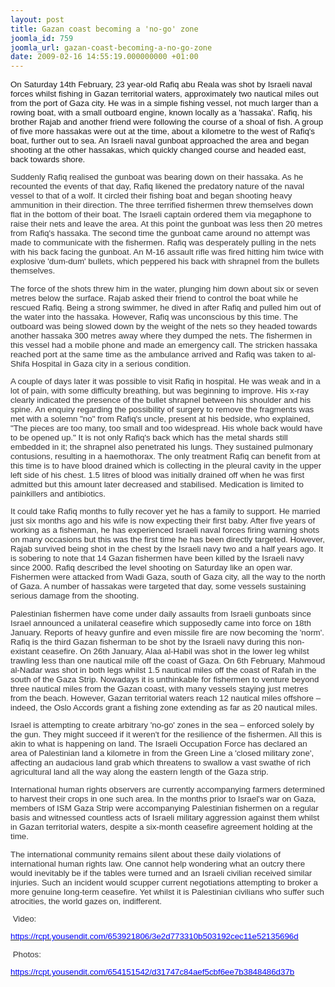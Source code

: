 ```yaml
---
layout: post
title: Gazan coast becoming a 'no-go' zone
joomla_id: 759
joomla_url: gazan-coast-becoming-a-no-go-zone
date: 2009-02-16 14:55:19.000000000 +01:00
---
```

<p>
<p><span style="font-size: 10pt; font-family: Arial;"></span></p>
<span style="font-size: 10pt; font-family: Arial;">On Saturday 14th February, 23 year-old Rafiq abu Reala was shot by Israeli naval forces whilst fishing in Gazan territorial waters, approximately two nautical miles out from the port of Gaza city. He was in a simple fishing vessel, not much larger than a rowing boat, with a small outboard engine, known locally as a 'hassaka'. Rafiq, his brother Rajab and another friend were following the course of a shoal of fish. A group of five more hassakas were out at the time, about a kilometre to the west of Rafiq's boat, further out to sea. An Israeli naval gunboat approached the area and began shooting at the other hassakas, which quickly changed course and headed east, back towards shore.</span><span style="font-size: 10pt; color: #333333; font-family: Arial;" />

<p><span style="font-size: 10pt; font-family: Arial;">Suddenly Rafiq realised the gunboat was bearing down on their hassaka. As he recounted the events of that day, Rafiq likened the predatory nature of the naval vessel to that of a wolf. It circled their fishing boat and began shooting heavy ammunition in their direction. The three terrified fishermen threw themselves down flat in the bottom of their boat. The Israeli captain ordered them via megaphone to raise their nets and leave the area. At this point the gunboat was less then 20 metres from Rafiq's hassaka. The second time the gunboat came around no attempt was made to communicate with the fishermen. Rafiq was desperately pulling in the nets with his back facing the gunboat. An M-16 assault rifle was fired hitting him twice with explosive 'dum-dum' bullets, which peppered his back with shrapnel from the bullets themselves.</span></p>
<p><span style="font-size: 10pt; font-family: Arial;">The force of the shots threw him in the water, plunging him down about six or seven metres below the surface. Rajab asked their friend to control the boat while he rescued Rafiq. Being a strong swimmer, he dived in after Rafiq and pulled him out of the water into the hassaka. However, Rafiq was unconscious by this time. The outboard was being slowed down by the weight of the nets so they headed towards another hassaka 300 metres away where they dumped the nets. The fishermen in this vessel had a mobile phone and made an emergency call. The stricken hassaka reached port at the same time as the ambulance arrived and Rafiq was taken to al-Shifa Hospital in Gaza city in a serious condition.</span></p>
<p><span style="font-size: 10pt; font-family: Arial;">A couple of days later it was possible to visit Rafiq in hospital. He was weak and in a lot of pain, with some difficulty breathing, but was beginning to improve. His x-ray clearly indicated the presence of the bullet shrapnel between his shoulder and his spine.<strong> </strong>An enquiry regarding the possibility of surgery to remove the fragments was met with a solemn "no" from Rafiq's uncle, present at his bedside, who explained, "The pieces are too many, too small and too widespread. His whole back would have to be opened up." It is not only Rafiq's back which has the metal shards still embedded in it; the shrapnel also penetrated his lungs. They sustained pulmonary contusions, resulting in a haemothorax. The only treatment Rafiq can benefit from at this time is to have blood drained which is collecting in the pleural cavity in the upper left side of his chest. 1.5 litres of blood was initially drained off when he was first admitted but this amount later decreased and stabilised. Medication is limited to painkillers and antibiotics.</span></p>
<p><span style="font-size: 10pt; font-family: Arial;">It could take Rafiq months to fully recover yet he has a family to support. He married just six months ago and his wife is now expecting their first baby. After five years of working as a fisherman, he has experienced Israeli naval forces firing warning shots on many occasions but this was the first time he has been directly targeted. However, Rajab survived being shot in the chest by the Israeli navy two and a half years ago. It is sobering to note that 14 Gazan fishermen have been killed by the Israeli navy since 2000.<strong> </strong>Rafiq described the level shooting on Saturday like an open war. Fishermen were attacked from Wadi Gaza, south of Gaza city, all the way to the north of Gaza. A number of hassakas were targeted that day, some vessels sustaining serious damage from the shooting.</span></p>
<p><span style="font-size: 10pt; font-family: Arial;">Palestinian fishermen have come under daily assaults from Israeli gunboats since Israel announced a unilateral ceasefire which supposedly came into force on 18th January. Reports of heavy gunfire and even missile fire are now becoming the 'norm'. Rafiq is the third Gazan fisherman to be shot by the Israeli navy during this non-existant ceasefire. On 26th January, Alaa al-Habil was shot in the lower leg whilst trawling less than one nautical mile off the coast of Gaza. On 6th February, Mahmoud al-Nadar was shot in both legs whilst 1.5 nautical miles off the coast of Rafah in the south of the Gaza Strip. Nowadays it is unthinkable for fishermen to venture beyond three nautical miles from the Gazan coast, with many vessels staying just metres from the beach. However, Gazan territorial waters reach 12 nautical miles offshore – indeed, the Oslo Accords grant a fishing zone extending as far as 20 nautical miles.</span><span style="font-size: 10pt; font-family: Arial;"> </span></p>
<p><span style="font-size: 10pt; font-family: Arial;">Israel</span><span style="font-size: 10pt; font-family: Arial;"> is attempting to create arbitrary 'no-go' zones in the sea – enforced solely by the gun. They might succeed if it weren't for the resilience of the fishermen. All this is akin to what is happening on land. The Israeli Occupation Force has declared an area of Palestinian land a kilometre in from the Green Line a 'closed military zone', affecting an audacious land grab which threatens to swallow a vast swathe of rich agricultural land all the way along the eastern length of the Gaza strip. </span></p>
<p><span style="font-size: 10pt; font-family: Arial;">International human rights observers are currently accompanying farmers determined to harvest their crops in one such area. In the months prior to Israel's war on Gaza, members of ISM Gaza Strip were accompanying Palestinian fishermen on a regular basis and witnessed countless acts of Israeli military aggression against them whilst in Gazan territorial waters, despite a six-month ceasefire agreement holding at the time.</span></p>
<p><span style="font-size: 10pt; font-family: Arial;">The international community remains silent about these daily violations of international human rights law. One cannot help wondering what an outcry there would inevitably be if the tables were turned and an Israeli civilian received similar injuries. Such an incident would scupper current negotiations attempting to broker a more genuine long-term ceasefire. Yet whilst it is Palestinian civilians who suffer such atrocities, the world gazes on, indifferent.</span></p>
<p><span style="font-size: 10pt; font-family: Arial;"> Video:</span></p>
<p><span style="font-size: 10pt; color: #333333; font-family: Arial;"><a target="_blank" href="https://rcpt.yousendit.com/653921806/3e2d773310b503192cec11e52135696d"><span style="text-decoration: underline;"><span style="color: #0000ff;">https://rcpt.yousendit.com/653921806/3e2d773310b503192cec11e52135696d</span></span></a></span><span style="font-size: 10pt; font-family: Arial;"></span></p>
<p><span style="font-size: 10pt; font-family: Arial;"> Photos:</span></p>
<p><span style="font-size: 10pt; color: #333333; font-family: Arial;"><a target="_blank" href="https://rcpt.yousendit.com/654151542/d31747c84aef5cbf6ee7b3848486d37b"><span style="text-decoration: underline;"><span style="color: #0000ff;">https://rcpt.yousendit.com/654151542/d31747c84aef5cbf6ee7b3848486d37b</span></span></a></span><span style="font-size: 10pt; font-family: Arial;"></span></p>
<font size="2" color="#333333" face="Arial" style="font-size: 10pt;">
<p> </p>
</font></span></p>
<p><span style="font-size: 10pt; font-family: Arial;"></span></p>
